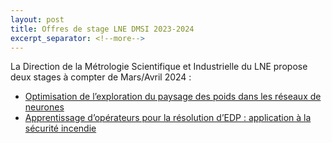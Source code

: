 ```yaml
---
layout: post
title: Offres de stage LNE DMSI 2023-2024
excerpt_separator: <!--more-->
---
```


La Direction de la Métrologie Scientifique et Industrielle du LNE propose deux stages à compter de Mars/Avril 2024 : 

 - [Optimisation de l’exploration du paysage des poids dans les réseaux de neurones](/files/jobs/2024-LNE-DMSI-stage_DEEP.pdf)
 - [Apprentissage d’opérateurs pour la résolution d’EDP : application à la sécurité incendie](/files/jobs/2024-LNE-DMS-stage_EDP.pdf)

